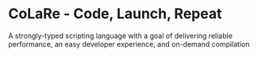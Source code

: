 # CoLaRe - Code, Launch, Repeat
A strongly-typed scripting language with a goal of delivering reliable performance, an easy developer experience, and on-demand compilation